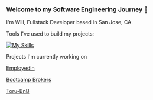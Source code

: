 ### Welcome to my Software Engineering Journey 👋

I'm Will, Fullstack Developer based in San Jose, CA.

<!--
**yhtay/yhtay** is a ✨ _special_ ✨ repository because its `README.md` (this file) appears on your GitHub profile.

Here are some ideas to get you started:

- 🔭 I’m currently working on ...
- 🌱 I’m currently learning ...
- 👯 I’m looking to collaborate on ...
- 🤔 I’m looking for help with ...
- 💬 Ask me about ...
- 📫 How to reach me: ...
- 😄 Pronouns: ...
- ⚡ Fun fact: ...
-->

Tools I've used to build my projects:

[![My Skills](https://skillicons.dev/icons?i=react,redux,py,flask,js,html,css)](https://skillicons.dev)

Projects I'm currently working on 

[EmployedIn](https://github.com/yhtay/EmployedIn-Capstone)

[Bootcamp Brokers](https://bootcampbrokers.onrender.com/)

[Toru-BnB](https://toru-bnb.onrender.com)
